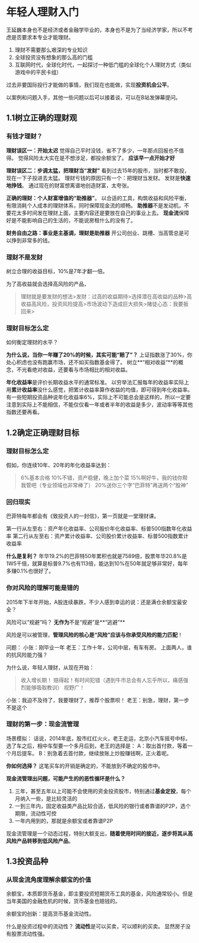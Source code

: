 # 年轻人理财入门

王延巍本身也不是经济或者金融学毕业的，本身也不是为了当经济学家，所以不考虑是否要求本专业才能理财。

1. 理财不需要那么艰深的专业知识
2. 全球投资没有想象的那么高的门槛
3. 互联网时代，全球化时代，一起探讨一种低门槛的全球化个人理财方式（类似游戏中的平民卡组）

过去非要国际投行才能做的事情，我们现在也能做，实现**投资机会公平**。

以案例和问题入手，其他一些问题以后可以接着谈，可以在B站发弹幕提问。


## 1.1树立正确的理财观


### 有钱才理财？

**理财误区一：开始太迟**
觉得自己平时没钱，省不了多少，一年那点回报也不值得。
觉得风险太大实在是不想涉足，都投余额宝了。
**应该早一点开始才好**

**理财误区二：步调太猛，把理财当“发财”**
看到过去15年的股市，当时都不敢投，现在一下子投进去太猛。
理财亏钱的原因只有一个：把理财当发财。
发财是**快速地挣钱**。
通过现在的财富想离谱地创造财富，太夸张。

**正确的理财：个人财富增值的“助推器”**。
以合适的工具，构筑收益和风险平衡，有限消耗个人成本的理财体系，同时保障现金流的顺畅。
**助推器**不是发动机，不要花太多时间发在理财上面，主要内容还是要放在自己的事业上去。
**现金流**保障好是不能影响自己的生活的，不能说房租什么的没有了。



**财务自由之路：事业是主基调，理财是助推器**
开公司创业、跳槽、当高管总是可以挣到非常多的钱。


### 理财不是发财 
树立合理的收益目标，10%是7年才翻一倍。

为了高收益就会选择高风险的产品，

 >理财就是要发财的想法>发财：过高的收益期待>选择潜在高收益的品种>高收益高风险，投资风险提高>市场波动下造成巨大损失>赌徒心态：我要扳回来>
 
### 理财目标怎么定

如何衡定理财的水平？

**为什么说，当你一年赚了20%的时候，其实可能“赔了”？**
上证指数涨了30%，你处心积虑也没有跑赢市场，还不如买指数基金得了。
树立**“相对收益“**的概念，不光看绝对收益，还要看与市场相比的相对收益。


**年化收益率**是评价长期收益水平的通常标准。
以穷举法汇报每年的收益率实际上用**累计收益率**没什么感觉，把累计收益率算作收益的均值，即可得到年化收益率。
有一些短期投资品种说年化收益率6%，实际上不可能总会是这样的，所以一定要注意到实际上不能相信，不能仅仅看一年或者半年的收益是多少，波动率等等其他指数还要再看。


## 1.2确定正确理财目标

### 理财目标怎么定
假如，你连续10年、20年的年化收益率达到：

>6%基本合格
>10%不错，资产稳健，晚上加个菜
>15%啊好牛，我的钱你帮我管吧（专业领域也非常棒了）
>20%送你三个字“巴菲特”再送两个“股神”


### 回归现实
巴菲特每年都会有《致投资人的一封信》，第一页就是一堂理财课。

第一行从左至右：资产年化收益率、公司股价年化收益率、标普500指数年化收益率
第二行从左至右：资产累计收益率、公司股价累计收益率、标普500指数累计收益率

**什么是复利？**
年华19.2%的巴菲特50年累积也就是7589倍，股票年华20.8%是1W5千倍，就算是标普9.7%也有113倍，能达到10%在50年就足够非常好，每年多赚0.1%也很好了。


### 你对风险的理解可能是错的

2015年下半年开始，A股连续暴跌，不少人感到幸运的说：还是满仓余额宝最安全？

风险可以“规避”吗？
**无作为**不是“规避”是**“逃避”**

风险是可以被管理，**管理风险的核心是“风险”应该与你承受风险的能力匹配**！


问题：
小张：刚毕业一年
老王：工作十年，公司中层，有车有房。
上面两人，谁的抗风险能力强？

为什么说，年轻人理财，从现在开始：
>收入增长期！
>赔得起！有时间犯错（遇到牛市总会有人忘乎所以，痛感强烈能够吸取教训）
>视野广！

小张：我迫不及待了，我要理财了，推荐个股票呗！
老王：别急，理财，第一步不是这个

### 理财的第一步：现金流管理

场景模拟：
话说，2014年底，股市红红火火，老王走运，北京小汽车摇号中标，选了车之后，相中车型要一个多月后到，老王的选择是：
A：取出首付款，等着一个月后提车。
B：别急着去首付款，继续放账上炒股赚钱啊，正火着呢。

**你如何选择？**
这笔买车的开销是确定的，不能放到不确定的股市中。

**现金流管理出问题，可能产生的的恶性循环是什么？**

1. 三年，甚至五年以上可能不会使用的资金投资股市，特别通过**基金定投**，每个月纳入一些，是比较灵活的
2. 一到三年内，固定收益类产品比较合适，低风险的银行或者靠谱的P2P，选个期限，流动性可控
3. 一年内用到的，那就是余额宝或者靠谱P2P

现金流管理是一个动态过程，特别大额支出，**随着使用时间的接近，逐步将其从高风险产品转移到低风险产品**。


## 1.3投资品种

### 从现金流角度理解余额宝的价值

余额宝，本质即货币基金，即主要投资短期货币工具的基金，风险通常较小。但是当年美国的金融危机的时候，货币基金也赔钱的。

余额宝的创新：提高货币基金流动性。 

什么是投资过程中的流动性？
**流动性**是可以买卖，可以顺利的买卖。
显然房子没有股票流动性强。






















































































































